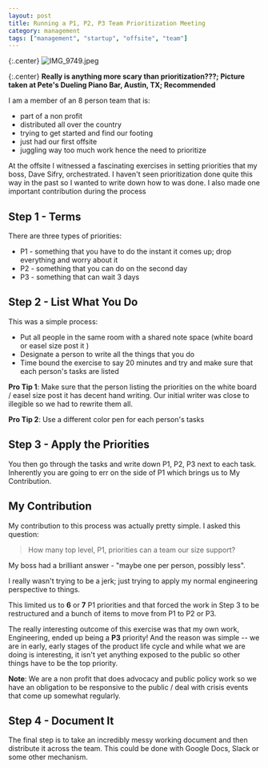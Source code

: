 ```yaml
---
layout: post
title: Running a P1, P2, P3 Team Prioritization Meeting
category: management
tags: ["management", "startup", "offsite", "team"]
---
```

{:.center}
![IMG_9749.jpeg](/blog/assets/IMG_9749.jpeg)

{:.center}
**Really is anything more scary than prioritization???; Picture taken at Pete's Dueling Piano Bar, Austin, TX; Recommended**

I am a member of an 8 person team that is:

* part of a non profit
* distributed all over the country
* trying to get started and find our footing
* just had our first offsite
* juggling way too much work hence the need to prioritize

At the offsite I witnessed a fascinating exercises in setting priorities that my boss, Dave Sifry, orchestrated.  I haven't seen prioritization done quite this way in the past so I wanted to write down how to was done.  I also made one important contribution during the process 

## Step 1 - Terms

There are three types of priorities:

* P1 - something that you have to do the instant it comes up; drop everything and worry about it
* P2 - something that you can do on the second day
* P3 - something that can wait 3 days

## Step 2 - List What You Do

This was a simple process:

* Put all people in the same room with a shared note space (white board or easel size post it )
* Designate a person to write all the things that you do
* Time bound the exercise to say 20 minutes and try and make sure that each person's tasks are listed

**Pro Tip 1**: Make sure that the person listing the priorities on the white board / easel size post it has decent hand writing.  Our initial writer was close to illegible so we had to rewrite them all.

**Pro Tip 2**: Use a different color pen for each person's tasks

## Step 3 - Apply the Priorities

You then go through the tasks and write down P1, P2, P3 next to each task.  Inherently you are going to err on the side of P1 which brings us to My Contribution.

## My Contribution

My contribution to this process was actually pretty simple.  I asked this question:

> How many top level, P1, priorities can a team our size support?

My boss had a brilliant answer - "maybe one per person, possibly less".

I really wasn't trying to be a jerk; just trying to apply my normal engineering perspective to things.

This limited us to **6** or **7** P1 priorities and that forced the work in Step 3 to be restructured and a bunch of items to move from P1 to P2 or P3.

The really interesting outcome of this exercise was that my own work, Engineering, ended up being a **P3** priority!  And the reason was simple -- we are in early, early stages of the product life cycle and while what we are doing is interesting, it isn't yet anything exposed to the public so other things have to be the top priority.

**Note**: We are a non profit that does advocacy and public policy work so we have an obligation to be responsive to the public / deal with crisis events that come up somewhat regularly.

## Step 4 - Document It

The final step is to take an incredibly messy working document and then distribute it across the team.  This could be done with Google Docs, Slack or some other mechanism.

